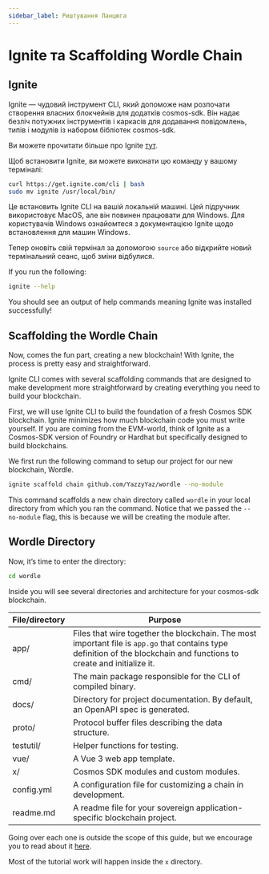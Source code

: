 ```yaml
---
sidebar_label: Риштування Ланцюга
---
```


# Ignite та Scaffolding Wordle Chain
<!-- markdownlint-disable MD013 -->

## Ignite

Ignite — чудовий інструмент CLI, який допоможе нам розпочати створення власних блокчейнів для додатків cosmos-sdk. Він надає безліч потужних інструментів і каркасів для додавання повідомлень, типів і модулів із набором бібліотек cosmos-sdk.

Ви можете прочитати більше про Ignite [тут](https://docs.ignite.com/).

Щоб встановити Ignite, ви можете виконати цю команду у вашому терміналі:

```sh
curl https://get.ignite.com/cli | bash
sudo mv ignite /usr/local/bin/
```

Це встановить Ignite CLI на вашій локальній машині. Цей підручник використовує MacOS, але він повинен працювати для Windows. Для користувачів Windows ознайомтеся з документацією Ignite щодо встановлення для машин Windows.

Тепер оновіть свій термінал за допомогою `source` або відкрийте новий термінальний сеанс, щоб зміни відбулися.

If you run the following:

```sh
ignite --help
```

You should see an output of help commands meaning Ignite was installed successfully!

## Scaffolding the Wordle Chain

Now, comes the fun part, creating a new blockchain! With Ignite, the process is pretty easy and straightforward.

Ignite CLI comes with several scaffolding commands that are designed to make development more straightforward by creating everything you need to build your blockchain.

First, we will use Ignite CLI to build the foundation of a fresh Cosmos SDK blockchain. Ignite minimizes how much blockchain code you must write yourself. If you are coming from the EVM-world, think of Ignite as a Cosmos-SDK version of Foundry or Hardhat but specifically designed to build blockchains.

We first run the following command to setup our project for our new blockchain, Wordle.

```sh
ignite scaffold chain github.com/YazzyYaz/wordle --no-module
```

This command scaffolds a new chain directory called `wordle` in your local directory from which you ran the command. Notice that we passed the `--no-module` flag, this is because we will be creating the module after.

## Wordle Directory

Now, it’s time to enter the directory:

```sh
cd wordle
```

Inside you will see several directories and architecture for your cosmos-sdk blockchain.

| File/directory | Purpose                                                                                                                                                                 |
| -------------- | ----------------------------------------------------------------------------------------------------------------------------------------------------------------------- |
| app/           | Files that wire together the blockchain. The most important file is `app.go` that contains type definition of the blockchain and functions to create and initialize it. |
| cmd/           | The main package responsible for the CLI of compiled binary.                                                                                                            |
| docs/          | Directory for project documentation. By default, an OpenAPI spec is generated.                                                                                          |
| proto/         | Protocol buffer files describing the data structure.                                                                                                                    |
| testutil/      | Helper functions for testing.                                                                                                                                           |
| vue/           | A Vue 3 web app template.                                                                                                                                               |
| x/             | Cosmos SDK modules and custom modules.                                                                                                                                  |
| config.yml     | A configuration file for customizing a chain in development.                                                                                                            |
| readme.md      | A readme file for your sovereign application-specific blockchain project.                                                                                               |

Going over each one is outside the scope of this guide, but we encourage you to read about it [here](https://docs.ignite.com/kb).

Most of the tutorial work will happen inside the `x` directory.
